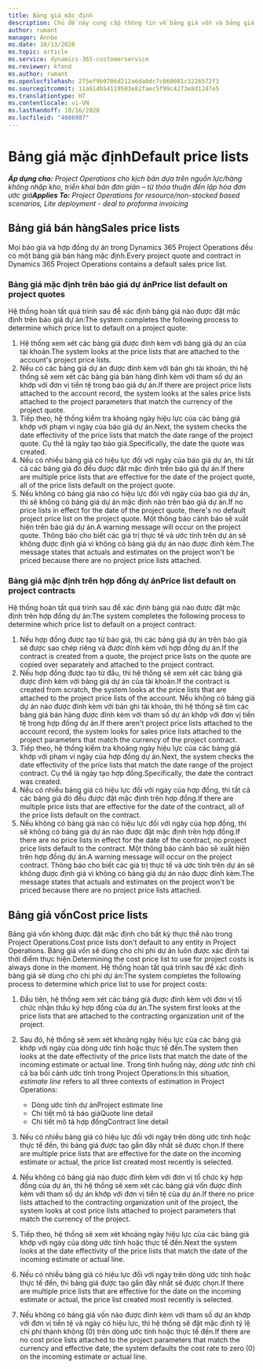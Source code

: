 ```yaml
---
title: Bảng giá mặc định
description: Chủ đề này cung cấp thông tin về bảng giá vốn và bảng giá bán hàng mặc định trong Project Operations.
author: rumant
manager: Annbe
ms.date: 10/13/2020
ms.topic: article
ms.service: dynamics-365-customerservice
ms.reviewer: kfend
ms.author: rumant
ms.openlocfilehash: 275ef9b9706d212a6da0dc7c060081c3226572f3
ms.sourcegitcommit: 11a61db54119503e82faec5f99c4273e8d1247e5
ms.translationtype: HT
ms.contentlocale: vi-VN
ms.lasthandoff: 10/16/2020
ms.locfileid: "4086987"
---
```

# <a name="default-price-lists"></a><span data-ttu-id="a0e1a-103">Bảng giá mặc định</span><span class="sxs-lookup"><span data-stu-id="a0e1a-103">Default price lists</span></span>

<span data-ttu-id="a0e1a-104">_**Áp dụng cho:** Project Operations cho kịch bản dựa trên nguồn lực/hàng không nhập kho, triển khai bản đơn giản – từ thỏa thuận đến lập hóa đơn ước giá_</span><span class="sxs-lookup"><span data-stu-id="a0e1a-104">_**Applies To:** Project Operations for resource/non-stocked based scenarios, Lite deployment - deal to proforma invoicing_</span></span>

## <a name="sales-price-lists"></a><span data-ttu-id="a0e1a-105">Bảng giá bán hàng</span><span class="sxs-lookup"><span data-stu-id="a0e1a-105">Sales price lists</span></span>

<span data-ttu-id="a0e1a-106">Mọi báo giá và hợp đồng dự án trong Dynamics 365 Project Operations đều có một bảng giá bán hàng mặc định.</span><span class="sxs-lookup"><span data-stu-id="a0e1a-106">Every project quote and contract in Dynamics 365 Project Operations contains a default sales price list.</span></span> 

### <a name="price-list-default-on-project-quotes"></a><span data-ttu-id="a0e1a-107">Bảng giá mặc định trên báo giá dự án</span><span class="sxs-lookup"><span data-stu-id="a0e1a-107">Price list default on project quotes</span></span>
<span data-ttu-id="a0e1a-108">Hệ thống hoàn tất quá trình sau để xác định bảng giá nào được đặt mặc định trên báo giá dự án:</span><span class="sxs-lookup"><span data-stu-id="a0e1a-108">The system completes the following process to determine which price list to default on a project quote:</span></span>

1. <span data-ttu-id="a0e1a-109">Hệ thống xem xét các bảng giá được đính kèm với bảng giá dự án của tài khoản.</span><span class="sxs-lookup"><span data-stu-id="a0e1a-109">The system looks at the price lists that are attached to the account's project price lists.</span></span> 
2. <span data-ttu-id="a0e1a-110">Nếu có các bảng giá dự án được đính kèm với bản ghi tài khoản, thì hệ thống sẽ xem xét các bảng giá bán hàng đính kèm với tham số dự án khớp với đơn vị tiền tệ trong báo giá dự án.</span><span class="sxs-lookup"><span data-stu-id="a0e1a-110">If there are project price lists attached to the account record, the system looks at the sales price lists attached to the project parameters that match the currency of the project quote.</span></span>
3. <span data-ttu-id="a0e1a-111">Tiếp theo, hệ thống kiểm tra khoảng ngày hiệu lực của các bảng giá khớp với phạm vi ngày của báo giá dự án.</span><span class="sxs-lookup"><span data-stu-id="a0e1a-111">Next, the system checks the date effectivity of the price lists that match the date range of the project quote.</span></span> <span data-ttu-id="a0e1a-112">Cụ thể là ngày tạo báo giá.</span><span class="sxs-lookup"><span data-stu-id="a0e1a-112">Specifically, the date the quote was created.</span></span>
4. <span data-ttu-id="a0e1a-113">Nếu có nhiều bảng giá có hiệu lực đối với ngày của báo giá dự án, thì tất cả các bảng giá đó đều được đặt mặc định trên báo giá dự án.</span><span class="sxs-lookup"><span data-stu-id="a0e1a-113">If there are multiple price lists that are effective for the date of the project quote, all of the price lists default on the project quote.</span></span>
5. <span data-ttu-id="a0e1a-114">Nếu không có bảng giá nào có hiệu lực đối với ngày của báo giá dự án, thì sẽ không có bảng giá dự án mặc định nào trên báo giá dự án.</span><span class="sxs-lookup"><span data-stu-id="a0e1a-114">If no price lists in effect for the date of the project quote, there's no default project price list on the project quote.</span></span> <span data-ttu-id="a0e1a-115">Một thông báo cảnh báo sẽ xuất hiện trên báo giá dự án.</span><span class="sxs-lookup"><span data-stu-id="a0e1a-115">A warning message will occur on the project quote.</span></span> <span data-ttu-id="a0e1a-116">Thông báo cho biết các giá trị thực tế và ước tính trên dự án sẽ không được định giá vì không có bảng giá dự án nào được đính kèm.</span><span class="sxs-lookup"><span data-stu-id="a0e1a-116">The message states that actuals and estimates on the project won't be priced because there are no project price lists attached.</span></span>

### <a name="price-list-default-on-project-contracts"></a><span data-ttu-id="a0e1a-117">Bảng giá mặc định trên hợp đồng dự án</span><span class="sxs-lookup"><span data-stu-id="a0e1a-117">Price list default on project contracts</span></span> 
<span data-ttu-id="a0e1a-118">Hệ thống hoàn tất quá trình sau để xác định bảng giá nào được đặt mặc định trên hợp đồng dự án:</span><span class="sxs-lookup"><span data-stu-id="a0e1a-118">The system completes the following process to determine which price list to default on a project contract:</span></span>

1. <span data-ttu-id="a0e1a-119">Nếu hợp đồng được tạo từ báo giá, thì các bảng giá dự án trên báo giá sẽ được sao chép riêng và được đính kèm với hợp đồng dự án.</span><span class="sxs-lookup"><span data-stu-id="a0e1a-119">If the contract is created from a quote, the project price lists on the quote are copied over separately and attached to the project contract.</span></span>
2. <span data-ttu-id="a0e1a-120">Nếu hợp đồng được tạo từ đầu, thì hệ thống sẽ xem xét các bảng giá được đính kèm với bảng giá dự án của tài khoản.</span><span class="sxs-lookup"><span data-stu-id="a0e1a-120">If the contract is created from scratch, the system looks at the price lists that are attached to the project price lists of the account.</span></span> <span data-ttu-id="a0e1a-121">Nếu không có bảng giá dự án nào được đính kèm với bản ghi tài khoản, thì hệ thống sẽ tìm các bảng giá bán hàng được đính kèm với tham số dự án khớp với đơn vị tiền tệ trong hợp đồng dự án.</span><span class="sxs-lookup"><span data-stu-id="a0e1a-121">If there aren't project price lists attached to the account record, the system looks for sales price lists attached to the project parameters that match the currency of the project contract.</span></span>
4. <span data-ttu-id="a0e1a-122">Tiếp theo, hệ thống kiểm tra khoảng ngày hiệu lực của các bảng giá khớp với phạm vi ngày của hợp đồng dự án.</span><span class="sxs-lookup"><span data-stu-id="a0e1a-122">Next, the system checks the date effectivity of the price lists that match the date range of the project contract.</span></span> <span data-ttu-id="a0e1a-123">Cụ thể là ngày tạo hợp đồng.</span><span class="sxs-lookup"><span data-stu-id="a0e1a-123">Specifically, the date the contract was created.</span></span>
5. <span data-ttu-id="a0e1a-124">Nếu có nhiều bảng giá có hiệu lực đối với ngày của hợp đồng, thì tất cả các bảng giá đó đều được đặt mặc định trên hợp đồng.</span><span class="sxs-lookup"><span data-stu-id="a0e1a-124">If there are multiple price lists that are effective for the date of the contract, all of the price lists default on the contract.</span></span>
6. <span data-ttu-id="a0e1a-125">Nếu không có bảng giá nào có hiệu lực đối với ngày của hợp đồng, thì sẽ không có bảng giá dự án nào được đặt mặc định trên hợp đồng.</span><span class="sxs-lookup"><span data-stu-id="a0e1a-125">If there are no price lists in effect for the date of the contract, no project price lists default to the contract.</span></span> <span data-ttu-id="a0e1a-126">Một thông báo cảnh báo sẽ xuất hiện trên hợp đồng dự án.</span><span class="sxs-lookup"><span data-stu-id="a0e1a-126">A warning message will occur on the project contract.</span></span> <span data-ttu-id="a0e1a-127">Thông báo cho biết các giá trị thực tế và ước tính trên dự án sẽ không được định giá vì không có bảng giá dự án nào được đính kèm.</span><span class="sxs-lookup"><span data-stu-id="a0e1a-127">The message states that actuals and estimates on the project won't be priced because there are no project price lists attached.</span></span>

## <a name="cost-price-lists"></a><span data-ttu-id="a0e1a-128">Bảng giá vốn</span><span class="sxs-lookup"><span data-stu-id="a0e1a-128">Cost price lists</span></span>

<span data-ttu-id="a0e1a-129">Bảng giá vốn không được đặt mặc định cho bất kỳ thực thể nào trong Project Operations.</span><span class="sxs-lookup"><span data-stu-id="a0e1a-129">Cost price lists don't default to any entity in Project Operations.</span></span> <span data-ttu-id="a0e1a-130">Bảng giá vốn sẽ dùng cho chi phí dự án luôn được xác định tại thời điểm thực hiện.</span><span class="sxs-lookup"><span data-stu-id="a0e1a-130">Determining the cost price list to use for project costs is always done in the moment.</span></span> <span data-ttu-id="a0e1a-131">Hệ thống hoàn tất quá trình sau để xác định bảng giá sẽ dùng cho chi phí dự án:</span><span class="sxs-lookup"><span data-stu-id="a0e1a-131">The system completes the following process to determine which price list to use for project costs:</span></span>

1. <span data-ttu-id="a0e1a-132">Đầu tiên, hệ thống xem xét các bảng giá được đính kèm với đơn vị tổ chức nhận thầu ký hợp đồng của dự án.</span><span class="sxs-lookup"><span data-stu-id="a0e1a-132">The system first looks at the price lists that are attached to the contracting organization unit of the project.</span></span>
2. <span data-ttu-id="a0e1a-133">Sau đó, hệ thống sẽ xem xét khoảng ngày hiệu lực của các bảng giá khớp với ngày của dòng ước tính hoặc thực tế đến.</span><span class="sxs-lookup"><span data-stu-id="a0e1a-133">The system then looks at the date effectivity of the price lists that match the date of the incoming estimate or actual line.</span></span> <span data-ttu-id="a0e1a-134">Trong tình huống này, *dòng ước tính* chỉ cả ba bối cảnh ước tính trong Project Operations:</span><span class="sxs-lookup"><span data-stu-id="a0e1a-134">In this situation, *estimate line* refers to all three contexts of estimation in Project Operations:</span></span>

    - <span data-ttu-id="a0e1a-135">Dòng ước tính dự án</span><span class="sxs-lookup"><span data-stu-id="a0e1a-135">Project estimate line</span></span>
    - <span data-ttu-id="a0e1a-136">Chi tiết mô tả báo giá</span><span class="sxs-lookup"><span data-stu-id="a0e1a-136">Quote line detail</span></span>
    - <span data-ttu-id="a0e1a-137">Chi tiết mô tả hợp đồng</span><span class="sxs-lookup"><span data-stu-id="a0e1a-137">Contract line detail</span></span>
  
3. <span data-ttu-id="a0e1a-138">Nếu có nhiều bảng giá có hiệu lực đối với ngày trên dòng ước tính hoặc thực tế đến, thì bảng giá được tạo gần đây nhất sẽ được chọn.</span><span class="sxs-lookup"><span data-stu-id="a0e1a-138">If there are multiple price lists that are effective for the date on the incoming estimate or actual, the price list created most recently is selected.</span></span>
4. <span data-ttu-id="a0e1a-139">Nếu không có bảng giá nào được đính kèm với đơn vị tổ chức ký hợp đồng của dự án, thì hệ thống sẽ xem xét các bảng giá vốn được đính kèm với tham số dự án khớp với đơn vị tiền tệ của dự án.</span><span class="sxs-lookup"><span data-stu-id="a0e1a-139">If there no price lists attached to the contracting organization unit of the project, the system looks at cost price lists attached to project parameters that match the currency of the project.</span></span>
5. <span data-ttu-id="a0e1a-140">Tiếp theo, hệ thống sẽ xem xét khoảng ngày hiệu lực của các bảng giá khớp với ngày của dòng ước tính hoặc thực tế đến.</span><span class="sxs-lookup"><span data-stu-id="a0e1a-140">Next the system looks at the date effectivity of the price lists that match the date of the incoming estimate or actual line.</span></span> 
6. <span data-ttu-id="a0e1a-141">Nếu có nhiều bảng giá có hiệu lực đối với ngày trên dòng ước tính hoặc thực tế đến, thì bảng giá được tạo gần đây nhất sẽ được chọn.</span><span class="sxs-lookup"><span data-stu-id="a0e1a-141">If there are multiple price lists that are effective for the date on the incoming estimate or actual, the price list created most recently is selected.</span></span>
7. <span data-ttu-id="a0e1a-142">Nếu không có bảng giá vốn nào được đính kèm với tham số dự án khớp với đơn vị tiền tệ và ngày có hiệu lực, thì hệ thống sẽ đặt mặc định tỷ lệ chi phí thành không (0) trên dòng ước tính hoặc thực tế đến.</span><span class="sxs-lookup"><span data-stu-id="a0e1a-142">If there are no cost price lists attached to the project parameters that match the currency and effective date, the system defaults the cost rate to zero (0) on the incoming estimate or actual line.</span></span>
